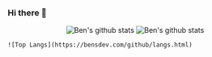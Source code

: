 ### Hi there 👋
<div align="center">
  <img align="top" src="https://camo.githubusercontent.com/bb91ed4674482a6b10e26582d115716db9c9994eb4257e5c55b97b0dbf00d7fd/68747470733a2f2f62656e736465762e636f6d2f6769746875622f73746174732e68746d6c" alt="Ben's github stats" style="max-width:100%;">
<img align="top" src="https://camo.githubusercontent.com/d4f651ee0d1df5519dd35baf2892775e48ee7324742b2f7e76807484983822bf/68747470733a2f2f62656e736465762e636f6d2f6769746875622f6c616e67732e68746d6c" alt="Ben's github stats" style="max-width:100%;">
    </div>
    
    
    ![Top Langs](https://bensdev.com/github/langs.html)
<!--
**bensaine/bensaine** is a ✨ _special_ ✨ repository because its `README.md` (this file) appears on your GitHub profile.

Here are some ideas to get you started:

- 🔭 I’m currently working on ...
- 🌱 I’m currently learning ...
- 👯 I’m looking to collaborate on ...
- 🤔 I’m looking for help with ...
- 💬 Ask me about ...
- 📫 How to reach me: ...
- 😄 Pronouns: ...
- ⚡ Fun fact: ...
-->
